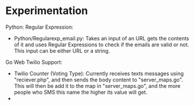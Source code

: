 Experimentation
=================

Python: 
Regular Expression:
- Python/Regularexp_email.py:
    Takes an input of an URL gets the contents of it and uses Regular Expressions to check if the emails are valid or not. This input can be either URL or a string. 

Go
Web Twilio Support:
- Twilio Counter (Voting Type):
    Currently receives texts messages using "reciever.php", and then sends the body content to "server_maps.go". This will then be add it to the map in "server_maps.go", and the more people who SMS this name the higher its value will get.
- 